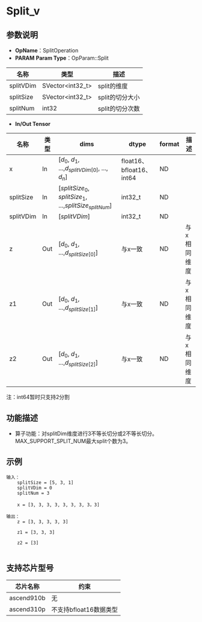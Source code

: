 # Split_v

## 参数说明

- **OpName**：SplitOperation
- **PARAM**
  **Param Type**：OpParam::Split

| 名称      | 类型             | 描述            |
| --------- | ---------------- | --------------- |
| splitVDim | SVector<int32_t> | split的维度     |
| splitSize | SVector<int32_t> | split的切分大小 |
| splitNum  | int32            | split的切分次数 |

- **In/Out Tensor**

| 名称      | 类型 | dims                                                             | dtype                    | format | 描述        |
| --------- | ---- | ---------------------------------------------------------------- | ------------------------ | ------ | ----------- |
| x         | In   | [$d_0$, $d_1$, ...,$d_{splitVDim[0]}$, ..., $d_n$]       | float16、bfloat16、int64 | ND     |             |
| splitSize | In   | [$splitSize_0$, $splitSize_1$, ...,$splitSize_{splitNum}$] | int32_t                  | ND     |             |
| splitVDim | In   | [$splitVDim$]                                                  | int32_t                  | ND     |             |
| z         | Out  | [$d_0$, $d_1$, ...,$d_{splitSize[0]}$]                     | 与x一致                  | ND     | 与x相同维度 |
| z1        | Out  | [$d_0$, $d_1$, ...,$d_{splitSize[1]}$]                     | 与x一致                  | ND     | 与x相同维度 |
| z2        | Out  | [$d_0$, $d_1$, ...,$d_{splitSize[2]}$]                     | 与x一致                  | ND     | 与x相同维度 |

注：int64暂时只支持2分割

## 功能描述

- 算子功能：对splitDim维度进行3不等长切分或2不等长切分。
  MAX_SUPPORT_SPLIT_NUM最大split个数为3。

## 示例

```
输入：
    splitSize = [5, 3, 1]
    splitVDim = 0
    splitNum = 3

    x = [3, 3, 3, 3, 3, 3, 3, 3，3]
 
输出：
    z = [3, 3, 3, 3, 3]

    z1 = [3, 3, 3]
  
    z2 = [3]
 
```

## 支持芯片型号

| 芯片名称   | 约束                   |
| ---------- | ---------------------- |
| ascend910b | 无                     |
| ascend310p | 不支持bfloat16数据类型 |
